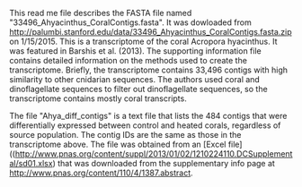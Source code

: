 This read me file describes the FASTA file named "33496_Ahyacinthus_CoralContigs.fasta". It was dowloaded from http://palumbi.stanford.edu/data/33496_Ahyacinthus_CoralContigs.fasta.zip on 1/15/2015. This is a transcriptome of the coral Acropora hyacinthus. It was featured in Barshis et al. (2013). The supporting information file contains detailed information on the methods used to create the transcriptome. Briefly, the transcriptome contains 33,496 contigs with high similarity to other cnidarian sequences. The authors used coral and dinoflagellate sequences to filter out dinoflagellate sequences, so the transcriptome contains mostly coral transcripts.

The file "Ahya_diff_contigs" is a text file that lists the 484 contigs that were differentially expressed between control and heated corals, regardless of source population. The contig IDs are the same as those in the transcriptome above. The file was obtained from an [Excel file]((http://www.pnas.org/content/suppl/2013/01/02/1210224110.DCSupplemental/sd01.xlsx) that was downloaded from the supplementary info page at http://www.pnas.org/content/110/4/1387.abstract.
